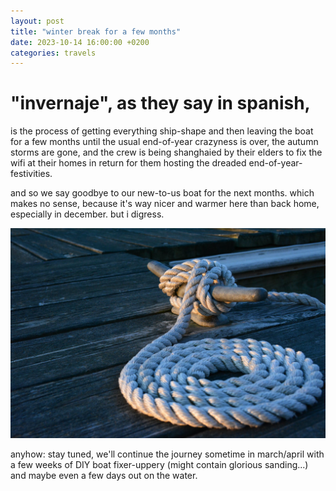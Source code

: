 ```yaml
---
layout: post
title: "winter break for a few months"
date: 2023-10-14 16:00:00 +0200
categories: travels
---
```


# "invernaje", as they say in spanish,
is the process of getting everything ship-shape and then leaving the boat
for a few months until the usual end-of-year crazyness is over, the autumn
storms are gone, and the crew is being shanghaied by their elders to fix the
wifi at their homes in return for them hosting the dreaded
end-of-year-festivities.

and so we say goodbye to our new-to-us boat for the next months. which makes
no sense, because it's way nicer and warmer here than back home, especially
in december. but i digress.

![neatly coiled rope, attached to a cleat, on a wooden pier](/img/cleat_and_coil.jpg)

anyhow: stay tuned, we'll continue the journey sometime in
march/april with a few weeks of DIY boat fixer-uppery (might contain
glorious sanding...) and maybe even a few days out on the water.